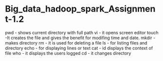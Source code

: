 # Big_data_hadoop_spark_Assignment-1.2
pwd - shows current directory with full path
vi  - it opens screen editor
touch -It creates the file and gives the benefit for modifing time and date.
mkdir - makes directory
rm - it is used for deleting a file
ls - for listing files and directory
echo - for displaying lines or text
cat - id displays the context of file
who - it displays the users logged
cd - it changes directory
